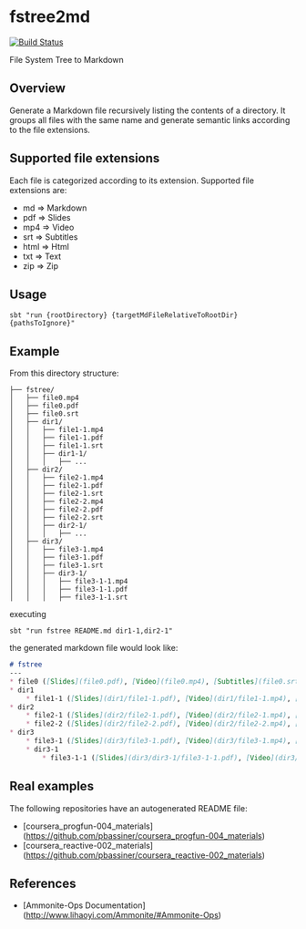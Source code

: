 # fstree2md
[![Build Status](https://travis-ci.org/pbassiner/fstree2md.svg)](https://travis-ci.org/pbassiner/fstree2md)

File System Tree to Markdown

## Overview
Generate a Markdown file recursively listing the contents of a directory. It groups all files with the same name and generate semantic links according to the file extensions.

## Supported file extensions
Each file is categorized according to its extension. Supported file extensions are:
* md => Markdown
* pdf => Slides
* mp4 => Video
* srt => Subtitles
* html => Html
* txt => Text
* zip => Zip

## Usage
```shell
sbt "run {rootDirectory} {targetMdFileRelativeToRootDir} {pathsToIgnore}"
```

## Example

From this directory structure:
```
├── fstree/
│   ├── file0.mp4
│   ├── file0.pdf
│   ├── file0.srt
│   ├── dir1/
│   │   ├── file1-1.mp4
│   │   ├── file1-1.pdf
│   │   ├── file1-1.srt
│   │   ├── dir1-1/
│   │   │   ├── ...
│   ├── dir2/
│   │   ├── file2-1.mp4
│   │   ├── file2-1.pdf
│   │   ├── file2-1.srt
│   │   ├── file2-2.mp4
│   │   ├── file2-2.pdf
│   │   ├── file2-2.srt
│   │   ├── dir2-1/
│   │   │   ├── ...
│   ├── dir3/
│   │   ├── file3-1.mp4
│   │   ├── file3-1.pdf
│   │   ├── file3-1.srt
│   │   ├── dir3-1/
│   │   │   ├── file3-1-1.mp4
│   │   │   ├── file3-1-1.pdf
│   │   │   ├── file3-1-1.srt
```

executing
```shell
sbt "run fstree README.md dir1-1,dir2-1"
```
the generated markdown file would look like:

```markdown
# fstree
---
* file0 ([Slides](file0.pdf), [Video](file0.mp4), [Subtitles](file0.srt))
* dir1
	* file1-1 ([Slides](dir1/file1-1.pdf), [Video](dir1/file1-1.mp4), [Subtitles](dir1/file1-1.srt))
* dir2
	* file2-1 ([Slides](dir2/file2-1.pdf), [Video](dir2/file2-1.mp4), [Subtitles](dir2/file2-1.srt))
	* file2-2 ([Slides](dir2/file2-2.pdf), [Video](dir2/file2-2.mp4), [Subtitles](dir2/file2-2.srt))
* dir3
	* file3-1 ([Slides](dir3/file3-1.pdf), [Video](dir3/file3-1.mp4), [Subtitles](dir3/file3-1.srt))
	* dir3-1
		* file3-1-1 ([Slides](dir3/dir3-1/file3-1-1.pdf), [Video](dir3/dir3-1/file3-1-1.mp4), [Subtitles](dir3/dir3-1/file3-1-1.srt))
```

## Real examples
The following repositories have an autogenerated README file:
* [coursera_progfun-004_materials] (https://github.com/pbassiner/coursera_progfun-004_materials)
* [coursera_reactive-002_materials] (https://github.com/pbassiner/coursera_reactive-002_materials)

## References
* [Ammonite-Ops Documentation] (http://www.lihaoyi.com/Ammonite/#Ammonite-Ops)
